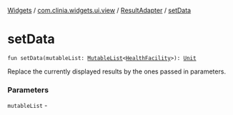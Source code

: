 [Widgets](../../index.md) / [com.clinia.widgets.ui.view](../index.md) / [ResultAdapter](index.md) / [setData](./set-data.md)

# setData

`fun setData(mutableList: `[`MutableList`](https://kotlinlang.org/api/latest/jvm/stdlib/kotlin.collections/-mutable-list/index.html)`<`[`HealthFacility`](../../com.clinia.widgets.data/-health-facility/index.md)`>): `[`Unit`](https://kotlinlang.org/api/latest/jvm/stdlib/kotlin/-unit/index.html)

Replace the currently displayed results by the ones passed in parameters.

### Parameters

`mutableList` - 